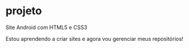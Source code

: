 # projeto
 Site Android com HTML5 e CSS3

 Estou aprendendo a criar sites e agora vou gerenciar meus repositórios!
